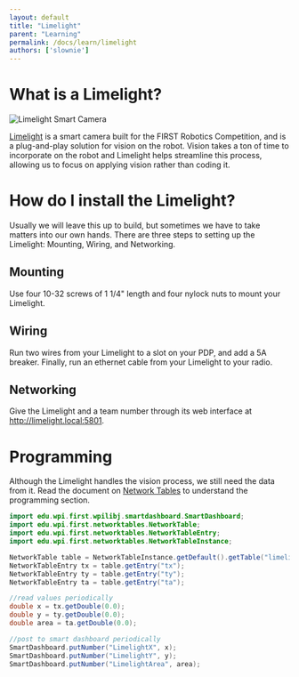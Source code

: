 ```yaml
---
layout: default
title: "Limelight"
parent: "Learning"
permalink: /docs/learn/limelight
authors: ['slownie']
---
```


# What is a Limelight?
![Limelight Smart Camera]({{site.baseurl}}/assets/img/limelight.jpg)

[Limelight](https://limelightvision.io/) is a smart camera built for the FIRST Robotics Competition, and is a plug-and-play solution for vision on the robot. Vision takes a ton of time to incorporate on the robot and Limelight helps streamline this process, allowing us to focus on applying vision rather than coding it.

# How do I install the Limelight?
Usually we will leave this up to build, but sometimes we have to take matters into our own hands. There are three steps to setting up the Limelight: Mounting, Wiring, and Networking.

## Mounting
Use four 10-32 screws of 1 1/4" length and four nylock nuts to mount your Limelight.

## Wiring
Run two wires from your Limelight to a slot on your PDP, and add a 5A breaker. Finally, run an ethernet cable from your Limelight to your radio.

## Networking
Give the Limelight and a team number through its web interface at http://limelight.local:5801. 

# Programming
Although the Limelight handles the vision process, we still need the data from it. Read the document on [Network Tables](/docs/learn/networking-tables) to understand the programming section.

``` java
import edu.wpi.first.wpilibj.smartdashboard.SmartDashboard;
import edu.wpi.first.networktables.NetworkTable;
import edu.wpi.first.networktables.NetworkTableEntry;
import edu.wpi.first.networktables.NetworkTableInstance;

NetworkTable table = NetworkTableInstance.getDefault().getTable("limelight");
NetworkTableEntry tx = table.getEntry("tx");
NetworkTableEntry ty = table.getEntry("ty");
NetworkTableEntry ta = table.getEntry("ta");

//read values periodically
double x = tx.getDouble(0.0);
double y = ty.getDouble(0.0);
double area = ta.getDouble(0.0);

//post to smart dashboard periodically
SmartDashboard.putNumber("LimelightX", x);
SmartDashboard.putNumber("LimelightY", y);
SmartDashboard.putNumber("LimelightArea", area);